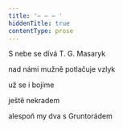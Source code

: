 ```yaml
---
title: '– – – '
hiddenTitle: true
contentType: prose
---
```


S nebe se dívá T. G. Masaryk

nad námi mužně potlačuje vzlyk

už se i bojíme

ještě nekradem

alespoň my dva s Gruntorádem
